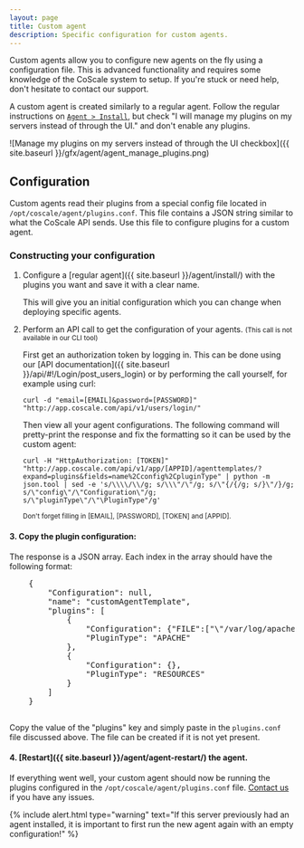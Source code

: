 ```yaml
---
layout: page
title: Custom agent
description: Specific configuration for custom agents.
---
```


Custom agents allow you to configure new agents on the fly using a configuration file. This is advanced functionality and requires some knowledge of the CoScale system to setup. If you're stuck or need help, don't hesitate to contact our support.


A custom agent is created similarly to a regular agent. Follow the regular instructions on <a href="http://app.coscale.com" db-href="/agent/install/" class="js-dashboard-link">`Agent > Install`</a>, but check "I will manage my plugins on my servers instead of through the UI." and don't enable any plugins.

![Manage my plugins on my servers instead of through the UI checkbox]({{ site.baseurl }}/gfx/agent/agent_manage_plugins.png)


## Configuration

Custom agents read their plugins from a special config file located in `/opt/coscale/agent/plugins.conf`.
This file contains a JSON string similar to what the CoScale API sends. Use this file to configure plugins for a custom agent.

### Constructing your configuration

1. Configure a [regular agent]({{ site.baseurl }}/agent/install/) with the plugins you want and save it with a clear name.


    This will give you an initial configuration which you can change when deploying specific agents.


2. Perform an API call to get the configuration of your agents. <small>(This call is not available in our CLI tool)</small>

   First get an authorization token by logging in. This can be done using our [API documentation]({{ site.baseurl }}/api/#!/Login/post_users_login) or by performing the call yourself, for example using curl:

   `curl -d "email=[EMAIL]&password=[PASSWORD]" "http://app.coscale.com/api/v1/users/login/"`

   Then view all your agent configurations. The following command will pretty-print the response and fix the formatting so it can be used by the custom agent:

   `curl -H "HttpAuthorization: [TOKEN]" "http://app.coscale.com/api/v1/app/[APPID]/agenttemplates/?expand=plugins&fields=name%2Cconfig%2CpluginType" | python -m json.tool | sed -e 's/\\\\/\\/g; s/\\\"/\"/g; s/\"{/{/g; s/}\"/}/g; s/\"config\"/\"Configuration\"/g; s/\"pluginType\"/\"\PluginType"/g'`

   <small>Don't forget filling in [EMAIL], [PASSWORD], [TOKEN] and [APPID].</small>


#### 3. Copy the plugin configuration:
   The response is a JSON array. Each index in the array should have the following format:
   <pre>
    {
        "Configuration": null,
        "name": "customAgentTemplate",
        "plugins": [
            {
                "Configuration": {"FILE":["\"/var/log/apache2/access.log\" \"%V \"%r\" %D %s %I %O\""],"STATS URL":["http://localhost/server-status"]},
                "PluginType": "APACHE"
            },
            {
                "Configuration": {},
                "PluginType": "RESOURCES"
            }
        ]
    }
   </pre>   

   Copy the value of the "plugins" key and simply paste in the `plugins.conf` file discussed above. The file can be created if it is not yet present.


#### 4. [Restart]({{ site.baseurl }}/agent/agent-restart/) the agent.

   If everything went well, your custom agent should now be running the plugins configured in the `/opt/coscale/agent/plugins.conf` file. <a href="mailto:info@coscale.com" class="js-support">Contact us</a> if you have any issues.

   {% include alert.html type="warning" text="If this server previously had an agent installed, it is important to first run the new agent again with an empty configuration!" %}
